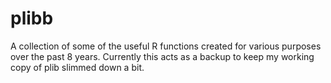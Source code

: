 # plibb

A collection of some of the useful R functions created for various purposes over the past 8 years. 
Currently this acts as a backup to keep my working copy of plib slimmed down a bit.
